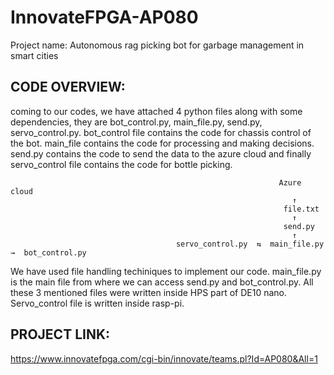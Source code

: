 # InnovateFPGA-AP080
Project name: Autonomous rag picking bot for garbage management in smart cities

CODE OVERVIEW:
-------------
coming to our codes, we have attached 4 python files along with some dependencies, they are bot_control.py, main_file.py, send.py, servo_control.py. bot_control file contains the code for chassis control of the bot. main_file contains the code for processing and making decisions. send.py contains the code to send the data to the azure cloud and finally servo_control file contains the code for bottle picking.
                                                                  
                                                                Azure cloud
                                                                   ↑                                                                   
                                                                 file.txt
                                                                   ↑                                                                   
                                                                 send.py
                                                                   ↑                                                                   
                                         servo_control.py  ⇆  main_file.py  →  bot_control.py
                                         
We have used file handling techiniques to implement our code. main_file.py is the main file from where we can access send.py and bot_control.py. All these 3 mentioned
files were written inside HPS part of DE10 nano. Servo_control file is written inside rasp-pi.

PROJECT LINK:
------------
https://www.innovatefpga.com/cgi-bin/innovate/teams.pl?Id=AP080&All=1

